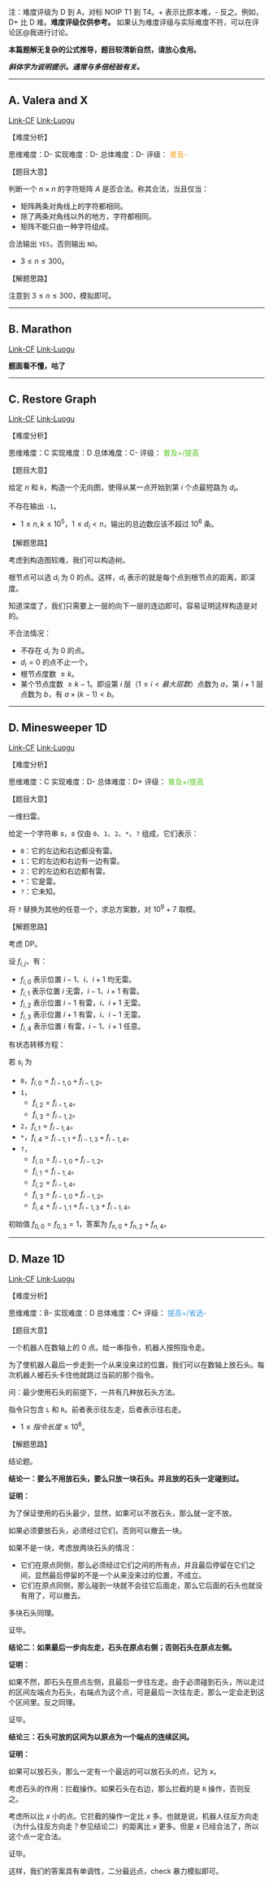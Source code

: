 注：难度评级为 D 到 A，对标 NOIP T1 到 T4。+ 表示比原本难，- 反之。例如，D+ 比 D 难。**难度评级仅供参考。** 如果认为难度评级与实际难度不符，可以在评论区@我进行讨论。

**本篇题解无复杂的公式推导，题目较清新自然，请放心食用。**

***斜体字为说明提示。通常与多倍经验有关。***

<!--
FE4C61
F39C11
FFC116
52C41A
3498DB
9D3DCF
0E1D69
-->


----

## A. Valera and X

[Link-CF](https://codeforces.com/contest/404/problem/A)
[Link-Luogu](https://www.luogu.com.cn/problem/CF404A)

【难度分析】

思维难度：D-
实现难度：D-
总体难度：D-
评级：<font color = F39C11> 普及- </font>

【题目大意】

判断一个 $n \times n$ 的字符矩阵 $A$ 是否合法。称其合法，当且仅当：

- 矩阵两条对角线上的字符都相同。
- 除了两条对角线以外的地方，字符都相同。
- 矩阵不能只由一种字符组成。

合法输出 `YES`，否则输出 `NO`。

- $3 \leq n \leq 300$。

【解题思路】

注意到 $3 \leq n \leq 300$，模拟即可。

----


## B. Marathon

[Link-CF](https://codeforces.com/contest/404/problem/B)
[Link-Luogu](https://www.luogu.com.cn/problem/CF404B)

**题面看不懂，咕了**

----

## C. Restore Graph

[Link-CF](https://codeforces.com/contest/404/problem/C)
[Link-Luogu](https://www.luogu.com.cn/problem/CF404C)

【难度分析】

思维难度：C
实现难度：D
总体难度：C-
评级：<font color = 52C41A> 普及+/提高 </font>

【题目大意】

给定 $n$ 和 $k$，构造一个无向图，使得从某一点开始到第 $i$ 个点最短路为 $d_i$。

不存在输出 `-1`。

- $1 \leq n, k \leq 10 ^ 5$，$1 \leq d_i < n$，输出的总边数应该不超过 $10 ^ 6$ 条。

【解题思路】

考虑到构造图较难，我们可以构造树。

根节点可以选 $d_i$ 为 $0$ 的点。这样，$d_i$ 表示的就是每个点到根节点的距离，即深度。

知道深度了，我们只需要上一层的向下一层的连边即可。容易证明这样构造是对的。

不合法情况：

- 不存在 $d_i$ 为 $0$ 的点。
- $d_i = 0$ 的点不止一个。
- 根节点度数 $\ge k$。
- 某个节点度数 $\ge k - 1$。即设第 $i$ 层（$1 \leq i < 最大层数$）点数为 $a$，第 $i + 1$ 层点数为 $b$，有 $a \times (k - 1) < b$。

----

## D. Minesweeper 1D

[Link-CF](https://codeforces.com/contest/404/problem/D)
[Link-Luogu](https://www.luogu.com.cn/problem/CF404D)

【难度分析】

思维难度：C
实现难度：D-
总体难度：D+
评级：<font color = 52C41A> 普及+/提高 </font>

【题目大意】

一维扫雷。

给定一个字符串 $s$，$s$ 仅由 `0`、`1`、`2`、`*`、`?` 组成，它们表示：

- `0`：它的左边和右边都没有雷。
- `1`：它的左边和右边有一边有雷。
- `2`：它的左边和右边都有雷。
- `*`：它是雷。
- `?`：它未知。

将 `?` 替换为其他的任意一个，求总方案数，对 $10 ^ 9 + 7$ 取模。

【解题思路】

考虑 DP。

设 $f_{i, j}$，有：

- $f_{i, 0}$ 表示位置 $i - 1$、$i$、$i + 1$ 均无雷。
- $f_{i, 1}$ 表示位置 $i$ 无雷，$i - 1$、$i + 1$ 有雷。
- $f_{i, 2}$ 表示位置 $i - 1$ 有雷，$i$、$i + 1$ 无雷。
- $f_{i, 3}$ 表示位置 $i + 1$ 有雷，$i$、$i - 1$ 无雷。
- $f_{i, 4}$ 表示位置 $i$ 有雷，$i - 1$、$i + 1$ 任意。

有状态转移方程：

若 $s_i$ 为

- `0`，$f_{i, 0} = f_{i - 1, 0} + f_{i - 1, 2}$。
- `1`，
    - $f_{i, 2} = f_{i - 1, 4}$。
    - $f_{i, 3} = f_{i - 1, 2}$。
- `2`，$f_{i, 1} = f_{i - 1, 4}$。
- `*`，$f_{i, 4} = f_{i - 1, 1} + f_{i - 1, 3} + f_{i - 1, 4}$。
- `?`，
    - $f_{i, 0} = f_{i - 1, 0} + f_{i - 1, 2}$。
    - $f_{i, 1} = f_{i - 1, 4}$。
    - $f_{i, 2} = f_{i - 1, 4}$。
    - $f_{i, 3} = f_{i - 1, 0} + f_{i - 1, 2}$。
    - $f_{i, 4} = f_{i - 1, 1} + f_{i - 1, 3} + f_{i - 1, 4}$。

初始值 $f_{0, 0} = f_{0, 3} = 1$，答案为 $f_{n, 0} + f_{n, 2} + f_{n, 4}$。

----

## D. Maze 1D

[Link-CF](https://codeforces.com/contest/404/problem/E)
[Link-Luogu](https://www.luogu.com.cn/problem/CF404E)

【难度分析】

思维难度：B-
实现难度：D
总体难度：C+
评级：<font color = 3498DB> 提高+/省选- </font>

【题目大意】

一个机器人在数轴上的 $0$ 点。给一串指令，机器人按照指令走。

为了使机器人最后一步走到一个从来没来过的位置，我们可以在数轴上放石头。每次机器人被石头卡住他就跳过当前的那个指令。

问：最少使用石头的前提下，一共有几种放石头方法。

指令只包含 `L` 和 `R`。前者表示往左走，后者表示往右走。

- $1 \leq 指令长度 \leq 10 ^ 6$。

【解题思路】

结论题。

**结论一：要么不用放石头，要么只放一块石头。并且放的石头一定碰到过。**

**证明：**

为了保证使用的石头最少，显然，如果可以不放石头，那么就一定不放。

如果必须要放石头，必须经过它们，否则可以撤去一块。

如果不是一块，考虑放两块石头的情况：

- 它们在原点同侧，那么必须经过它们之间的所有点，并且最后停留在它们之间，显然最后停留的不是一个从来没来过的位置，不成立。
- 它们在原点同侧，那么碰到一块就不会往它后面走，那么它后面的石头也就没有用了，可以撤去。

多块石头同理。

证毕。

**结论二：如果最后一步向左走，石头在原点右侧；否则石头在原点左侧。**

**证明：**

如果不然，即石头在原点左侧，且最后一步往左走。由于必须碰到石头，所以走过的区间左端点为石头，右端点为这个点，可是最后一次往左走，那么一定会走到这个区间里。反之同理。

证毕。

**结论三：石头可放的区间为以原点为一个端点的连续区间。**


**证明：**

如果可以放石头，那么一定有一个最远的可以放石头的点，记为 $x$。

考虑石头的作用：拦截操作。如果石头在右边，那么拦截的是 `R` 操作，否则反之。

考虑所以比 $x$ 小的点。它拦截的操作一定比 $x$ 多。也就是说，机器人往反方向走（为什么往反方向走？参见结论二）的距离比 $x$ 更多。但是 $x$ 已经合法了，所以这个点一定合法。

证毕。

这样，我们的答案具有单调性，二分最远点，check 暴力模拟即可。
